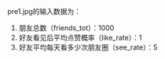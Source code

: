 pre1.jpg的输入数据为：

1. 朋友总数（friends_tot）：1000
2. 好友看见后平均点赞概率（like_rate）：1
3. 好友平均每天看多少次朋友圈（see_rate）：5


